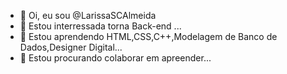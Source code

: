 - 👋 Oi, eu sou @LarissaSCAlmeida
- 👀 Estou interressada torna Back-end ...
- 🌱 Estou aprendendo HTML,CSS,C++,Modelagem de Banco de Dados,Designer Digital...
- 💞️ Estou procurando colaborar em apreender...


<!---
LarissaSCAlmeida/LarissaSCAlmeida is a ✨ special ✨ repository because its `README.md` (this file) appears on your GitHub profile.
You can click the Preview link to take a look at your changes.
--->
